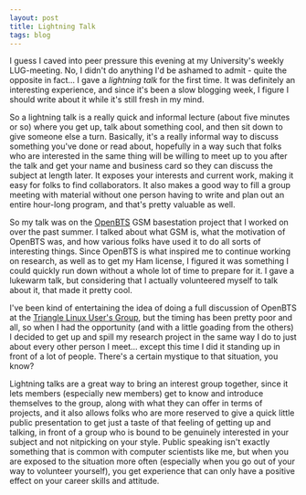```yaml
---
layout: post
title: Lightning Talk
tags: blog
---
```


I guess I caved into peer pressure this evening at my University's weekly LUG-meeting. No, I didn't do anything I'd be ashamed to admit - quite the opposite in fact... I gave a *lightning talk* for the first time. It was definitely an interesting experience, and since it's been a slow blogging week, I figure I should write about it while it's still fresh in my mind.

So a lightning talk is a really quick and informal lecture (about five minutes or so) where you get up, talk about something cool, and then sit down to give someone else a turn. Basically, it's a really informal way to discuss something you've done or read about, hopefully in a way such that folks who are interested in the same thing will be willing to meet up to you after the talk and get your name and business card so they can discuss the subject at length later. It exposes your interests and current work, making it easy for folks to find collaborators. It also makes a good way to fill a group meeting with material without one person having to write and plan out an entire hour-long program, and that's pretty valuable as well.

So my talk was on the [OpenBTS](http://openbts.sourceforge.net) GSM basestation project that I worked on over the past summer. I talked about what GSM is, what the motivation of OpenBTS was, and how various folks have used it to do all sorts of interesting things. Since OpenBTS is what inspired me to continue working on research, as well as to get my Ham license, I figured it was something I could quickly run down without a whole lot of time to prepare for it. I gave a lukewarm talk, but considering that I actually volunteered myself to talk about it, that made it pretty cool.

I've been kind of entertaining the idea of doing a full discussion of OpenBTS at the [Triangle Linux User's Group](http://trilug.org), but the timing has been pretty poor and all, so when I had the opportunity (and with a little goading from the others) I decided to get up and spill my research project in the same way I do to just about every other person I meet... except this time I did it standing up in front of a lot of people. There's a certain mystique to that situation, you know?

Lightning talks are a great way to bring an interest group together, since it lets members (especially new members) get to know and introduce themselves to the group, along with what they can offer in terms of projects, and it also allows folks who are more reserved to give a quick little public presentation to get just a taste of that feeling of getting up and talking, in front of a group who is bound to be genuinely interested in your subject and not nitpicking on your style. Public speaking isn't exactly something that is common with computer scientists like me, but when you are exposed to the situation more often (especially when you go out of your way to volunteer yourself), you get experience that can only have a positive effect on your career skills and attitude.
